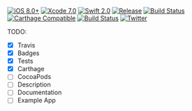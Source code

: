 [![iOS 8.0+](http://img.shields.io/badge/iOS-8.2%2B-blue.svg)]()
[![Xcode 7.0](http://img.shields.io/badge/Xcode-7.0-blue.svg)]()
[![Swift 2.0](http://img.shields.io/badge/Swift-2.0-blue.svg)]()
[![Release](http://img.shields.io/github/release/kgn/UIColorCategories.svg)](/releases)
[![Build Status](http://img.shields.io/badge/License-MIT-lightgrey.svg)](/LICENSE)
[![Carthage Compatible](https://img.shields.io/badge/Carthage-Compatible-4BC51D.svg)](https://github.com/Carthage/Carthage)
[![Build Status](https://travis-ci.org/kgn/UIColorCategories.svg)](https://travis-ci.org/kgn/UIColorCategories)
[![Twitter](https://img.shields.io/badge/Twitter-@iamkgn-55ACEE.svg)](http://twitter.com/iamkgn)

TODO:
- [X] Travis
- [X] Badges
- [X] Tests
- [X] Carthage
- [ ] CocoaPods
- [ ] Description
- [ ] Documentation
- [ ] Example App
